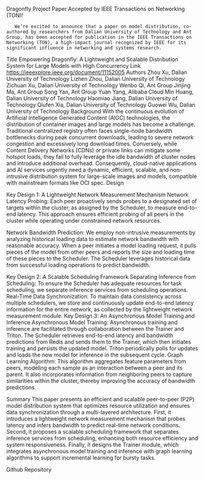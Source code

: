 Dragonfly Project Paper Accepted by IEEE Transactions on Networking (TON)!

       We’re excited to announce that a paper on model distribution, co-authored by researchers from Dalian University of Technology and Ant Group, has been accepted for publication in the IEEE Transactions on Networking (TON), a high-impact journal recognized by IEEE for its significant influence in networking and systems research.
Title
Empowering Dragonfly: A Lightweight and Scalable Distribution System for Large Models with High Concurrency
Link
https://ieeexplore.ieee.org/document/11152005
Authors
Zhou Xu, Dalian University of Technology
Lizhen Zhou, Dalian University of Technology
Zichuan Xu, Dalian University of Technology
Wenbo Qi, Ant Group
Jinjing Ma, Ant Group
Song Yan, Ant Group
Yuan Yang, Alibaba Cloud
Min Huang, Dalian University of Technology
Haomiao Jiang, Dalian University of Technology
Qiufen Xia, Dalian University of Technology
Guowei Wu, Dalian University of Technology
Background
      With the continuous evolution of Artificial Intelligence Generated Content (AIGC) technologies, the distribution of container images and large models has become a challenge. Traditional centralized registry often faces single-node bandwidth bottlenecks during peak concurrent downloads, leading to severe network congestion and excessively long download times. Conversely, while Content Delivery Networks (CDNs) or private links can mitigate some hotspot loads, they fail to fully leverage the idle bandwidth of cluster nodes and introduce additional overhead. Consequently, cloud-native applications and AI services urgently need a dynamic, efficient, scalable, and non-intrusive distribution system for large-scale images and models, compatible with mainstream formats like OCI spec.
Design

Key Design 1: A Lightweight Network Measurement Mechanism
Network Latency Probing: Each peer proactively sends probes to a designated set of targets within the cluster, as assigned by the Scheduler, to measure end-to-end latency. This approach ensures efficient probing of all peers in the cluster while operating under constrained network resources.

Network Bandwidth Prediction: We employ non-intrusive measurements by analyzing historical loading data to estimate network bandwidth with reasonable accuracy. When a peer initiates a model loading request, it pulls pieces of the model from other peers and reports the size and loading time of these pieces to the Scheduler. The Scheduler leverages historical data from successful loading operations to predict bandwidth.

Key Design 2: A Scalable Scheduling Framework
Separating Inference from Scheduling: To ensure the Scheduler has adequate resources for task scheduling, we separate inference services from scheduling operations.
Real-Time Data Synchronization: To maintain data consistency across multiple schedulers, we store and continuously update end-to-end latency information for the entire network, as collected by the lightweight network measurement module.
Key Design 3: An Asynchronous Model Training and Inference
Asynchronous Model Training:  Asynchronous training and inference are facilitated through collaboration between the Trainer and Triton. The Scheduler retrieves end-to-end latency and bandwidth predictions from Redis and sends them to the Trainer, which then initiates training and persists the updated model. Triton periodically polls for updates and loads the new model for inference in the subsequent cycle.
Graph Learning Algorithm:  This algorithm aggregates feature parameters from peers, modeling each sample as an interaction between a peer and its parent. It also incorporates information from neighboring peers to capture similarities within the cluster, thereby improving the accuracy of bandwidth predictions.

Summary
      This paper presents an efficient and scalable peer-to-peer (P2P) model distribution system that optimizes resource utilization and ensures data synchronization through a multi-layered architecture. First, it introduces a lightweight network measurement mechanism that probes latency and infers bandwidth to predict real-time network conditions. Second, it proposes a scalable scheduling framework that separates inference services from scheduling, enhancing both resource efficiency and system responsiveness. Finally, it designs the Trainer module, which integrates asynchronous model training and inference with graph learning algorithms to support incremental learning for bursty tasks.

Github Repository



